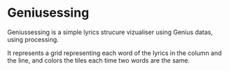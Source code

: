 # Geniusessing
Geniussessing is a simple lyrics strucure vizualiser using Genius datas, using processing.

It represents a grid representing each word of the lyrics in the column and the line, and colors the tiles each time two words are the same.
